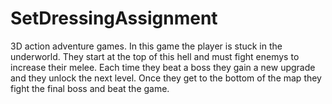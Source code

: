 # SetDressingAssignment

3D action adventure games. In this game the player is stuck in the underworld. They start at the top of this hell and must fight enemys to increase their melee.
Each time they beat a boss they gain a new upgrade and they unlock the next level. Once they get to the bottom of the map they fight the final boss and beat the game. 

